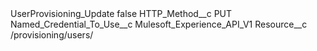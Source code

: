 <?xml version="1.0" encoding="UTF-8"?>
<CustomMetadata xmlns="http://soap.sforce.com/2006/04/metadata" xmlns:xsi="http://www.w3.org/2001/XMLSchema-instance" xmlns:xsd="http://www.w3.org/2001/XMLSchema">
    <label>UserProvisioning_Update</label>
    <protected>false</protected>
    <values>
        <field>HTTP_Method__c</field>
        <value xsi:type="xsd:string">PUT</value>
    </values>
    <values>
        <field>Named_Credential_To_Use__c</field>
        <value xsi:type="xsd:string">Mulesoft_Experience_API_V1</value>
    </values>
    <values>
        <field>Resource__c</field>
        <value xsi:type="xsd:string">/provisioning/users/</value>
    </values>
</CustomMetadata>
